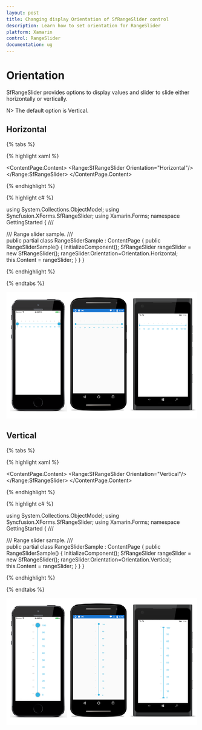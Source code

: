 ```yaml
---
layout: post
title: Changing display Orientation of SfRangeSlider control
description: Learn how to set orientation for RangeSlider
platform: Xamarin
control: RangeSlider
documentation: ug
---
```


# Orientation

SfRangeSlider provides options to display values and slider to slide either horizontally or vertically.

N> The default option is Vertical.

## Horizontal

{% tabs %}

{% highlight xaml %}

<ContentPage xmlns="http://xamarin.com/schemas/2014/forms"
xmlns:x="http://schemas.microsoft.com/winfx/2009/xaml" 
xmlns:Range="clr-namespace:Syncfusion.SfRangeSlider.XForms;assembly=Syncfusion.SfRangeSlider.XForms"
xmlns:Local="clr-namespace:GettingStarted;assembly=GettingStarted"
x:Class="GettingStarted.RangeSliderSample">
	<ContentPage.Content>
		<Range:SfRangeSlider  Orientation="Horizontal"/>
	</Range:SfRangeSlider>
	</ContentPage.Content>
</ContentPage>

{% endhighlight %}

{% highlight c# %}

using System.Collections.ObjectModel;
using Syncfusion.XForms.SfRangeSlider;
using Xamarin.Forms;
namespace GettingStarted
{
	/// <summary>
    /// Range slider sample.
    /// </summary>
    public partial class RangeSliderSample : ContentPage
    {
        public RangeSliderSample()
        {
            InitializeComponent();
			SfRangeSlider rangeSlider = new SfRangeSlider();
			rangeSlider.Orientation=Orientation.Horizontal;
            this.Content = rangeSlider;
        }
    }
}	

{% endhighlight %}

{% endtabs %}

![Horizantal image](images/RangeSlider-Horizontal.png)

## Vertical

{% tabs %}

{% highlight xaml %}

<ContentPage xmlns="http://xamarin.com/schemas/2014/forms"
xmlns:x="http://schemas.microsoft.com/winfx/2009/xaml" 
xmlns:Range="clr-namespace:Syncfusion.SfRangeSlider.XForms;assembly=Syncfusion.SfRangeSlider.XForms"
xmlns:Local="clr-namespace:GettingStarted;assembly=GettingStarted"
x:Class="GettingStarted.RangeSliderSample">
	<ContentPage.Content>
		<Range:SfRangeSlider  Orientation="Vertical"/>
	</Range:SfRangeSlider>
	</ContentPage.Content>
</ContentPage>

{% endhighlight %}

{% highlight c# %}

using System.Collections.ObjectModel;
using Syncfusion.XForms.SfRangeSlider;
using Xamarin.Forms;
namespace GettingStarted
{
	/// <summary>
    /// Range slider sample.
    /// </summary>
    public partial class RangeSliderSample : ContentPage
    {
        public RangeSliderSample()
        {
            InitializeComponent();
			SfRangeSlider rangeSlider = new SfRangeSlider();
			rangeSlider.Orientation=Orientation.Vertical;
            this.Content = rangeSlider;
        }
    }
}	

{% endhighlight %}

{% endtabs %}

![Vertical image](images/RangeSlider-Vertical.png)


